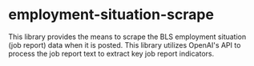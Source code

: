 # employment-situation-scrape
This library provides the means to scrape the BLS employment situation (job report) data when it is posted. This library utilizes OpenAI's API to process the job report text to extract key job report indicators. 
